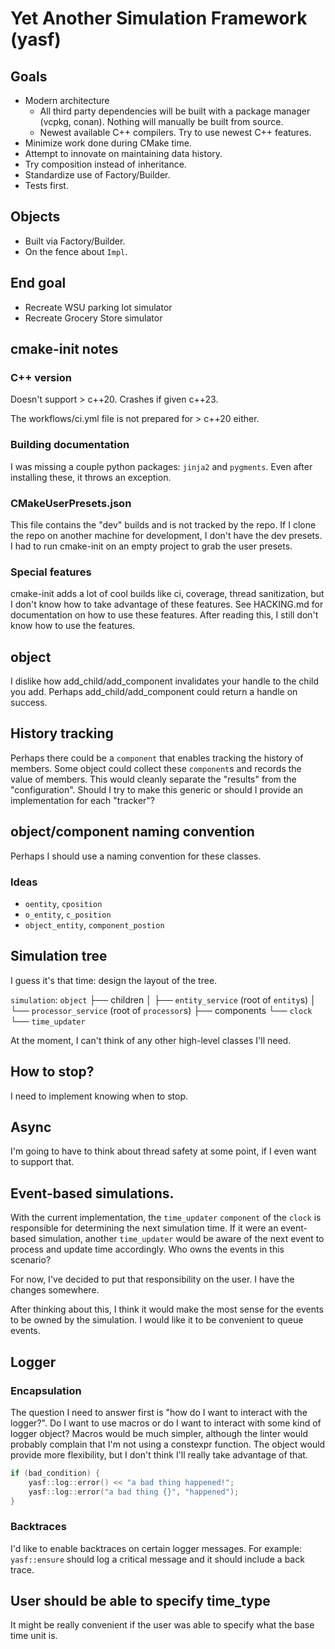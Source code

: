 # Yet Another Simulation Framework (yasf)
## Goals
- Modern architecture
	- All third party dependencies will be built with a package manager (vcpkg, conan). Nothing will manually be built from source.
	- Newest available C++ compilers. Try to use newest C++ features.
- Minimize work done during CMake time.
- Attempt to innovate on maintaining data history.
- Try composition instead of inheritance.
- Standardize use of Factory/Builder.
- Tests first.

## Objects
- Built via Factory/Builder.
- On the fence about `Impl`.

## End goal
- Recreate WSU parking lot simulator
- Recreate Grocery Store simulator

## cmake-init notes
### C++ version
Doesn't support > c++20. Crashes if given c++23.

The workflows/ci.yml file is not prepared for > c++20 either.
### Building documentation
I was missing a couple python packages: `jinja2` and `pygments`. Even after installing these, it throws an exception.
### CMakeUserPresets.json
This file contains the "dev" builds and is not tracked by the repo. If I clone the repo on another machine for development, I don't have the dev presets. I had to run cmake-init on an empty project to grab the user presets.
### Special features
cmake-init adds a lot of cool builds like ci, coverage, thread sanitization, but I don't know how to take advantage of these features. See HACKING.md for documentation on how to use these features. After reading this, I still don't know how to use the features.

## object 
I dislike how add_child/add_component invalidates your handle to the child you add. Perhaps add_child/add_component could return a handle on success.

## History tracking
Perhaps there could be a `component` that enables tracking the history of members. Some object could collect these `component`s and records the value of members. This would cleanly separate the "results" from the "configuration". Should I try to make this generic or should I provide an implementation for each "tracker"?

## object/component naming convention
Perhaps I should use a naming convention for these classes. 
### Ideas
- `oentity`, `cposition`
- `o_entity`, `c_position`
- `object_entity`, `component_postion`

## Simulation tree
I guess it's that time: design the layout of the tree.

`simulation`: `object`
    ├── children
    │   ├── `entity_service` (root of `entity`s)
    │   └── `processor_service` (root of `processor`s)
    ├── components
    └── `clock`
        └── `time_updater`

At the moment, I can't think of any other high-level classes I'll need.

## How to stop?
I need to implement knowing when to stop.

## Async
I'm going to have to think about thread safety at some point, if I even want to support that.

## Event-based simulations.
With the current implementation, the `time_updater` `component` of the `clock` is responsible for determining the next simulation time. If it were an event-based simulation, another `time_updater` would be aware of the next event to process and update time accordingly. Who owns the events in this scenario?

For now, I've decided to put that responsibility on the user. I have the changes somewhere.

After thinking about this, I think it would make the most sense for the events to be owned by the simulation. I would like it to be convenient to queue events.

## Logger
### Encapsulation
The question I need to answer first is "how do I want to interact with the logger?". Do I want to use macros or do I want to interact with some kind of logger object? Macros would be much simpler, although the linter would probably complain that I'm not using a constexpr function. The object would provide more flexibility, but I don't think I'll really take advantage of that.

```cpp
if (bad_condition) {
    yasf::log::error() << "a bad thing happened!";
    yasf::log::error("a bad thing {}", "happened");
}
```
### Backtraces
I'd like to enable backtraces on certain logger messages. For example: `yasf::ensure` should log a critical message and it should include a back trace.

## User should be able to specify time_type
It might be really convenient if the user was able to specify what the base time unit is.
